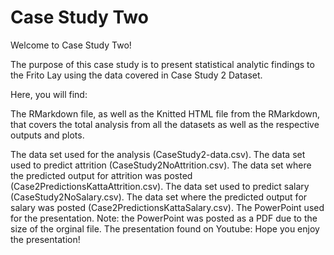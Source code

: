 # Case Study Two

Welcome to Case Study Two!

The purpose of this case study is to present statistical analytic findings to the Frito Lay using the data covered in Case Study 2 Dataset.

Here, you will find:

The RMarkdown file, as well as the Knitted HTML file from the RMarkdown, that covers the total analysis from all the datasets as well as the respective outputs and plots.

The data set used for the analysis (CaseStudy2-data.csv).
The data set used to predict attrition (CaseStudy2NoAttrition.csv).
The data set where the predicted output for attrition was posted (Case2PredictionsKattaAttrition.csv).
The data set used to predict salary (CaseStudy2NoSalary.csv).
The data set where the predicted output for salary was posted (Case2PredictionsKattaSalary.csv).
The PowerPoint used for the presentation. Note: the PowerPoint was posted as a PDF due to the size of the orginal file.
The presentation found on Youtube:
Hope you enjoy the presentation!
